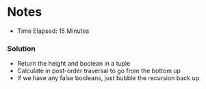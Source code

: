 # Notes

- Time Elapsed: 15 Minutes

### Solution

- Return the height and boolean in a tuple
- Calculate in post-order traversal to go from the bottom up
- If we have any false booleans, just bubble the recursion back up
